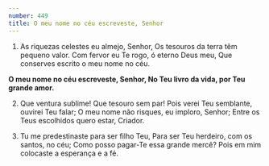 ```yaml
---
number: 449
title: O meu nome no céu escreveste, Senhor
---
```


1. As riquezas celestes eu almejo, Senhor,
  Os tesouros da terra têm pequeno valor.
  Com fervor eu Te rogo, ó eterno Deus meu,
  Que conserves escrito o meu nome no céu.

  __O meu nome no céu escreveste, Senhor,
  No Teu livro da vida, por Teu grande amor.__

2. Que ventura sublime! Que tesouro sem par!
  Pois verei Teu semblante, ouvirei Teu falar;
  O meu nome não risques, eu imploro, Senhor;
  Entre os Teus escolhidos quero estar, Criador.

3. Tu me predestinaste para ser filho Teu,
  Para ser Teu herdeiro, com os santos, no céu;
  Como posso pagar-Te essa grande mercê?
  Pois em mim colocaste a esperança e a fé.
